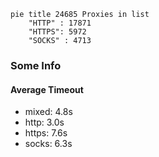 
```mermaid
pie title 24685 Proxies in list
    "HTTP" : 17871
    "HTTPS": 5972
    "SOCKS" : 4713
```

### Some Info
#### Average Timeout

- mixed: 4.8s
- http: 3.0s
- https: 7.6s
- socks: 6.3s
